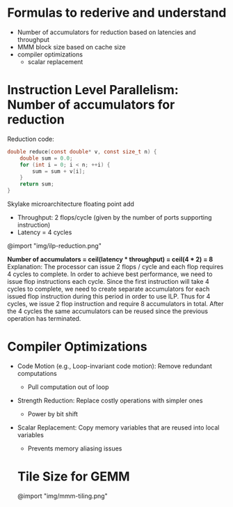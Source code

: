 # Formulas to rederive and understand
- Number of accumulators for reduction based on latencies and throughput
- MMM block size based on cache size
- compiler optimizations
    - scalar replacement

# Instruction Level Parallelism: Number of accumulators for reduction

Reduction code:
```C
double reduce(const double* v, const size_t n) {
    double sum = 0.0;
    for (int i = 0; i < n; ++i) {
        sum = sum + v[i];
    }
    return sum;
}
```
Skylake microarchitecture floating point add
- Throughput: 2 flops/cycle (given by the number of ports supporting instruction)
- Latency = 4 cycles

@import "img/ilp-reduction.png"

**Number of accumulators = ceil(latency * throughput) = ceil(4 * 2) = 8**
Explanation: The processor can issue 2 flops / cycle and each flop requires 4 cycles to complete. In order to achieve best performance, we need to issue flop instructions each cycle. Since the first instruction will take 4 cycles to complete, we need to create separate accumulators for each issued flop instruction during this period in order to use ILP. Thus for 4 cycles, we issue 2 flop instruction and require 8 accumulators in total. After the 4 cycles the same accumulators can be reused since the previous operation has terminated.

# Compiler Optimizations
- Code Motion (e.g., Loop-invariant code motion): Remove redundant computations
  - Pull computation out of loop
- Strength Reduction: Replace costly operations with simpler ones
    - Power by bit shift
- Scalar Replacement: Copy memory variables that are reused into local variables
  - Prevents memory aliasing issues

  # Tile Size for GEMM

  @import "img/mmm-tiling.png"
  